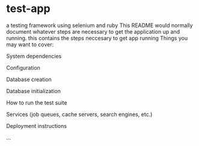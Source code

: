 # test-app
a testing framework using selenium and ruby
This README would normally document whatever steps are necessary to get the application up and running.
this contains the steps neccesary to get app running
Things you may want to cover:



System dependencies

Configuration

Database creation

Database initialization

How to run the test suite

Services (job queues, cache servers, search engines, etc.)

Deployment instructions

...
